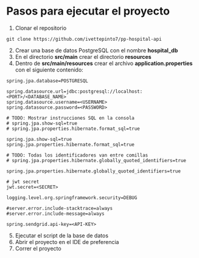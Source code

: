 # Pasos para ejecutar el proyecto

1. Clonar el repositorio

```
git clone https://github.com/ivettepinto7/pp-hospital-api
```

2. Crear una base de datos PostgreSQL con el nombre **hospital_db**
3. En el directorio **src/main** crear el directorio **resources**
4. Dentro de **src/main/resources** crear el archivo **application.properties** con el siguiente contenido:
```
spring.jpa.database=POSTGRESQL

spring.datasource.url=jdbc:postgresql://localhost:<PORT>/<DATABASE_NAME>
spring.datasource.username=<USERNAME>
spring.datasource.password=<PASSWORD>

# TODO: Mostrar instrucciones SQL en la consola
# spring.jpa.show-sql=true
# spring.jpa.properties.hibernate.format_sql=true

spring.jpa.show-sql=true
spring.jpa.properties.hibernate.format_sql=true

# TODO: Todas los identificadores van entre comillas
# spring.jpa.properties.hibernate.globally_quoted_identifiers=true

spring.jpa.properties.hibernate.globally_quoted_identifiers=true

# jwt secret
jwt.secret=<SECRET>

logging.level.org.springframework.security=DEBUG

#server.error.include-stacktrace=always
#server.error.include-message=always

spring.sendgrid.api-key=<API-KEY>
```

5. Ejecutar el script de la base de datos
6. Abrir el proyecto en el IDE de preferencia
7. Correr el proyecto
